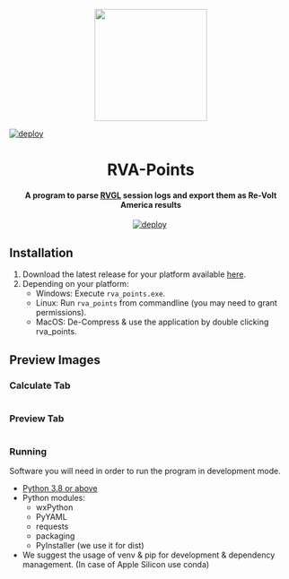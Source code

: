 <p align="center">
  <img alt="" height="200" width="200" src="https://user-images.githubusercontent.com/26081543/129637656-c5014e3e-cdf6-4437-9e0d-157bc63c14e7.png" />
</p>

[![deploy](https://github.com/Re-Volt-America/RVA-Points/actions/workflows/deploy.yml/badge.svg)](https://github.com/Re-Volt-America/RVA-Points/actions/workflows/deploy.yml)
<h1 align="center">RVA-Points</h1>
<h4 align="center">A program to parse <a href="https://rvgl.re-volt.io/" target="_blank">RVGL</a> session logs and export them as Re-Volt America results</h4>

<p align="center">
  <a href="https://github.com/Re-Volt-America/RVA-Points/actions/workflows/deploy.yml" class="rich-diff-level-one"><img src="https://github.com/Re-Volt-America/RVA-Points/actions/workflows/deploy.yml/badge.svg?branch=production" alt="deploy" style="max-width:100%;"></a>
  <a href="https://gitlicense.com/license/Re-Volt-America/RVA-Points"><img src="https://gitlicense.com/badge/Re-Volt-America/RVA-Points" alt=""/></a>
</p>

## Installation
  1. Download the latest release for your platform available [here](https://distribute.revolt-america.com/rva_points/).
  2. Depending on your platform:
     * Windows: Execute `rva_points.exe`.
     * Linux: Run `rva_points` from commandline (you may need to grant permissions).
     * MacOS: De-Compress & use the application by double clicking rva_points.

## Preview Images
<div align="left">
  <h3>Calculate Tab</h3>
  <img src="https://user-images.githubusercontent.com/26081543/156964493-974875a8-057f-4a7e-9611-d7b08f7520da.PNG" alt=""/>
  <h3>Preview Tab</h3>
  <img src="https://user-images.githubusercontent.com/26081543/156964394-2d2588f8-4e86-4b23-98ab-94c3532a049d.PNG" alt=""/>
</div>

### Running
Software you will need in order to run the program in development mode.

- [Python 3.8 or above](https://www.python.org/downloads/)
- Python modules:
  - wxPython
  - PyYAML
  - requests
  - packaging
  - PyInstaller (we use it for dist)
- We suggest the usage of venv & pip for development & dependency management. (In case of Apple Silicon use conda)
